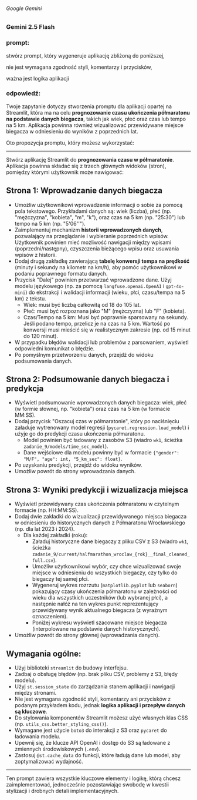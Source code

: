 ###### Google Gemini
### Gemini 2.5 Flash

### prompt:

stwórz prompt, który wygeneruje aplikację zbliżoną do poniższej,

nie jest wymagana zgodność styli, komentarzy i przycisków,

ważna jest logika aplikacji

### odpowiedź:

Twoje zapytanie dotyczy stworzenia promptu dla aplikacji opartej na Streamlit, która ma na celu **prognozowanie czasu ukończenia półmaratonu na podstawie danych biegacza**, takich jak wiek, płeć oraz czas lub tempo na 5 km. Aplikacja powinna również wizualizować przewidywane miejsce biegacza w odniesieniu do wyników z poprzednich lat.

Oto propozycja promptu, który możesz wykorzystać:

---

Stwórz aplikację Streamlit do **prognozowania czasu w półmaratonie**. Aplikacja powinna składać się z trzech głównych widoków (stron), pomiędzy którymi użytkownik może nawigować:

## Strona 1: Wprowadzanie danych biegacza

* Umożliw użytkownikowi wprowadzenie informacji o sobie za pomocą pola tekstowego. Przykładami danych są: wiek (liczba), płeć (np. "mężczyzna", "kobieta", "m", "k"), oraz czas na 5 km (np. "25:30") lub tempo na 5 km (np. "5'06''").
* Zaimplementuj mechanizm **historii wprowadzonych danych**, pozwalający na przeglądanie i wybieranie poprzednich wpisów. Użytkownik powinien mieć możliwość nawigacji między wpisami (poprzedni/następny), czyszczenia bieżącego wpisu oraz usuwania wpisów z historii.
* Dodaj drugą zakładkę zawierającą **tabelę konwersji tempa na prędkość** (minuty i sekundy na kilometr na km/h), aby pomóc użytkownikowi w podaniu poprawnego formatu danych.
* Przycisk "Dalej" powinien przetwarzać wprowadzone dane. Użyj modelu językowego (np. za pomocą `langfuse.openai.OpenAI` i `gpt-4o-mini`) do ekstrakcji i walidacji informacji (wieku, płci, czasu/tempa na 5 km) z tekstu.
    * Wiek: musi być liczbą całkowitą od 18 do 105 lat.
    * Płeć: musi być rozpoznana jako "M" (mężczyzna) lub "F" (kobieta).
    * Czas/Tempo na 5 km: Musi być poprawnie sparsowany na sekundy. Jeśli podano tempo, przelicz je na czas na 5 km. Wartość po konwersji musi mieścić się w realistycznym zakresie (np. od 15 minut do 120 minut).
* W przypadku błędów walidacji lub problemów z parsowaniem, wyświetl odpowiedni komunikat o błędzie.
* Po pomyślnym przetworzeniu danych, przejdź do widoku podsumowania danych.

## Strona 2: Podsumowanie danych biegacza i predykcja

* Wyświetl podsumowanie wprowadzonych danych biegacza: wiek, płeć (w formie słownej, np. "kobieta") oraz czas na 5 km (w formacie MM:SS).
* Dodaj przycisk "Oszacuj czas w półmaratonie", który po naciśnięciu załaduje wytrenowany model regresji (`pycaret.regression.load_model`) i użyje go do predykcji czasu ukończenia półmaratonu.
    * Model powinien być ładowany z zasobów S3 (wiadro `wk1`, ścieżka `zadanie_9/models/time_sec_model`).
    * Dane wejściowe dla modelu powinny być w formacie `{"gender": "M/F", "age": int, "5_km_sec": float}`.
* Po uzyskaniu predykcji, przejdź do widoku wyników.
* Umożliw powrót do strony wprowadzania danych.

## Strona 3: Wyniki predykcji i wizualizacja miejsca

* Wyświetl przewidywany czas ukończenia półmaratonu w czytelnym formacie (np. HH:MM:SS).
* Dodaj dwie zakładki do wizualizacji przewidywanego miejsca biegacza w odniesieniu do historycznych danych z Półmaratonu Wrocławskiego (np. dla lat 2023 i 2024).
    * Dla każdej zakładki (roku):
        * Załaduj historyczne dane biegaczy z pliku CSV z S3 (wiadro `wk1`, ścieżka `zadanie_9/current/halfmarathon_wroclaw_{rok}__final_cleaned_full.csv`).
        * Umożliw użytkownikowi wybór, czy chce wizualizować swoje miejsce w odniesieniu do wszystkich biegaczy, czy tylko do biegaczy tej samej płci.
        * Wygeneruj wykres rozrzutu (`matplotlib.pyplot` lub `seaborn`) pokazujący czasy ukończenia półmaratonu w zależności od wieku dla wszystkich uczestników (lub wybranej płci), a następnie nałóż na ten wykres punkt reprezentujący przewidywany wynik aktualnego biegacza (z wyraźnym oznaczeniem).
        * Poniżej wykresu wyświetl szacowane miejsce biegacza (interpolowane na podstawie danych historycznych).
* Umożliw powrót do strony głównej (wprowadzania danych).

## Wymagania ogólne:

* Użyj biblioteki `streamlit` do budowy interfejsu.
* Zadbaj o obsługę błędów (np. brak pliku CSV, problemy z S3, błędy modelu).
* Użyj `st.session_state` do zarządzania stanem aplikacji i nawigacji między stronami.
* Nie jest wymagana zgodność styli, komentarzy ani przycisków z podanym przykładem kodu, jednak **logika aplikacji i przepływ danych są kluczowe**.
* Do stylowania komponentów Streamlit możesz użyć własnych klas CSS (np. `utils_css.better_styling_css()`).
* Wymagane jest użycie `boto3` do interakcji z S3 oraz `pycaret` do ładowania modelu.
* Upewnij się, że klucze API OpenAI i dostęp do S3 są ładowane z zmiennych środowiskowych (`.env`).
* Zastosuj `@st.cache_data` do funkcji, które ładują dane lub model, aby zoptymalizować wydajność.

---

Ten prompt zawiera wszystkie kluczowe elementy i logikę, którą chcesz zaimplementować, jednocześnie pozostawiając swobodę w kwestii stylizacji i drobnych detali implementacyjnych.
